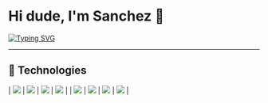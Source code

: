 # Hi dude, I'm Sanchez 👋

<a href="https://git.io/typing-svg">
  <img src="https://readme-typing-svg.herokuapp.com?font=Fira+Code&size=22&pause=1000&color=4A90E2&vCenter=true&width=435&lines=Front-End+Developer" alt="Typing SVG" />
</a>

---

## 📘 Technologies

| <img src="https://img.shields.io/badge/JavaScript-F7DF1E?style=for-the-badge&logo=javascript&logoColor=black" /> | <img src="https://img.shields.io/badge/Lua-2C2D72?style=for-the-badge&logo=lua&logoColor=white" /> | <img src="https://img.shields.io/badge/HTML5-E34F26?style=for-the-badge&logo=html5&logoColor=white" /> | <img src="https://img.shields.io/badge/CSS3-1572B6?style=for-the-badge&logo=css3&logoColor=white" /> |
| <img src="https://img.shields.io/badge/Git-F05032?style=for-the-badge&logo=git&logoColor=white" /> | <img src="https://img.shields.io/badge/GitHub-181717?style=for-the-badge&logo=github&logoColor=white" /> | <img src="https://img.shields.io/badge/Visual_Studio_Code-0078D4?style=for-the-badge&logo=visualstudiocode&logoColor=white" /> | <img src="https://img.shields.io/badge/MySQL-00000F?style=for-the-badge&logo=mysql&logoColor=white" /> |
